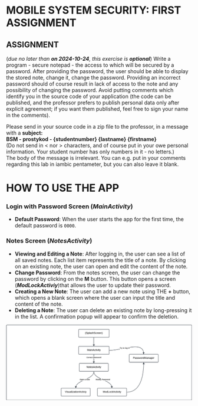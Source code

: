 # MOBILE SYSTEM SECURITY: FIRST ASSIGNMENT
## ASSIGNMENT
(*due no later than **on 2024-10-24**, this exercise is **optional***) 
Write a program - secure notepad - the access to which will be secured by a password. After providing the password, the user should be able to display the stored note, change it, change the password. Providing an incorrect password should of course result in lack of access to the note and any possibility of changing the password. Avoid putting comments which identify you in the source code of your application (the code can be published, and the professor prefers to publish personal data only after explicit agreement; if you want them published, feel free to sign your name in the comments). 

Please send in your source code in a zip file to the professor, in a message with a **subject:  
BSM - prostykod - {studentnumber} {lastname} {firstname}**  
(Do not send in < nor > characters, and of course put in your owe personal information. Your student number has only numbers in it - no letters.)  
The body of the message is irrelevant. You can e.g. put in your comments regarding this lab in iambic pentameter, but you can also leave it blank.

# HOW TO USE THE APP
### Login with Password Screen (*MainActivity*)
- **Default Password**: When the user starts the app for the first time, the default password is `0000`.
### Notes Screen (*NotesActivity*)
- **Viewing and Editing a Note**: After logging in, the user can see a list of all saved notes. Each list item represents the title of a note.  By clicking on an existing note, the user can open and edit the content of the note.
- **Change Password**: From the notes screen, the user can change the password by clicking on the **M** button. This button opens a screen (***ModLockActiviy***)that allows the user to update their password.
- **Creating a New Note**: The user can add a new note using THE **+** button, which opens a blank screen where the user can input the title and content of the note.
- **Deleting a Note**: The user can delete an existing note by long-pressing it in the list. A confirmation popup will appear to confirm the deletion.
  
![Logo](ReadmeFiles/ClassScheme.png)

